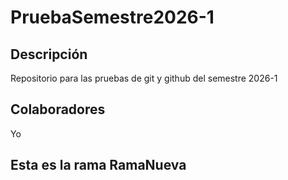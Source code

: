 # PruebaSemestre2026-1
## Descripción
Repositorio para las pruebas de git y github del semestre 2026-1
## Colaboradores
Yo
## Esta es la rama RamaNueva
